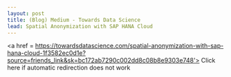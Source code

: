 ```yaml
---
layout: post
title: (Blog) Medium - Towards Data Science
lead: Spatial Anonymization with SAP HANA Cloud
---
```


<a href = https://towardsdatascience.com/spatial-anonymization-with-sap-hana-cloud-1f3582ec0d1e?source=friends_link&sk=bc172ab7290c002dd8c08b8e9303e748'>
    Click here if automatic redirection does not work
</a>

<script type='text/javascript'>
    location.href = 'https://towardsdatascience.com/spatial-anonymization-with-sap-hana-cloud-1f3582ec0d1e?source=friends_link&sk=bc172ab7290c002dd8c08b8e9303e748';
</script>